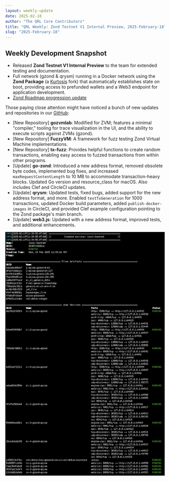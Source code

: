 ```yaml
---
layout: weekly-update
date: 2025-02-18
author: "The QRL Core Contributors"
title: "QRL Weekly: Zond Testnet V1 Internal Preview, 2025-February-18"
slug: "2025-February-18"
---
```


## Weekly Development Snapshot

- Released **Zond Testnet V1 Internal Preview** to the team for extended testing and documentation.
- Full network (gzond & qrysm) running in a Docker network using the **Zond Package** (a [Kurtosis](https://github.com/kurtosis-tech/kurtosis) fork) that automatically establishes state on boot, providing access to prefunded wallets and a Web3 endpoint for application development.
- [Zond Roadmap progression update](https://www.theqrl.org/roadmap/#project-zond)

Those paying close attention might have noticed a bunch of new updates and repositories in our [GitHub](https://www.github.com/theQRL/):

- [New Repository] **gozvmlab**: Modified for ZVM; features a minimal "compiler," tooling for trace visualization in the UI, and the ability to execute scripts against ZVMs (gzond).
- [New Repository] **FuzzyVM**: A framework for fuzz testing Zond Virtual Machine implementations.
- [New Repository] **tx-fuzz**: Provides helpful functions to create random transactions, enabling easy access to fuzzed transactions from within other programs.
- [Update] **go-zond**: Introduced a new address format, removed obsolete byte codes, implemented bug fixes, and increased `maxRequestContentLength` to 10 MB to accommodate transaction-heavy blocks. Updated Go version and resource_class for macOS. Also includes Clef and CircleCI updates.
- [Update] **qrysm**: Updated tests, fixed bugs, added support for the new address format, and more. Enabled `testTxGeneration` for 1000 transactions, updated Docker build parameters, added `publish-docker-images` in CircleCI, and provided Clef example configuration pointing to the Zond package's main branch.
- [Update] **web3.js**: Updated with a new address format, improved tests, and additional enhancements.

<!--more-->

![alt text](image.png)


